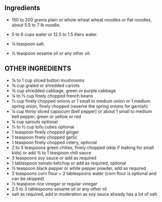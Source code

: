 ## Ingredients 

* 150 to 200 grams plain or whole wheat wheat noodles or flat noodles, about 5.5 to 7 lb noodle.

* 5 to 6 cups water or 12.5 to 1.5 liters water.

* ¼ teaspoon salt.

* ½ teaspoon sesame oil or any other oil.

  

## OTHER INGREDIENTS 

- ¾ to 1 cup sliced button mushrooms
- ¾ cup grated or shredded carrots
- ¾ cup shredded cabbage, green or purple cabbage
- ¼ to ⅓ cup finely chopped french beans
- ⅓ cup finely chopped onions or 1 small to medium onion or 1 medium spring onion, finely chopped (reserve the spring onions for garnish)
- ¼ cup thinly sliced capsicum (bell pepper) or about 1 small to medium bell pepper, green or yellow or red
- ¼ cup sprouts optional
- ⅓ to ½ cup tofu cubes optional
- 1 teaspoon finely chopped ginger
- 1 teaspoon finely chopped garlic
- 1 teaspoon finely chopped celery, optional
- 2 to 3 teaspoons green chilies, finely chopped (skip if making for small kids) or add ¾ to 1 teaspoon chili sauce
- 3 teaspoons soy sauce or add as required
- 1 tablespoon tomato ketchup or add as required, optional
- ½ teaspoon black pepper or white pepper powder, add as required
- 2 teaspoons corn flour + 2 tablespoons water (corn flour is optional and can be skipped)
- ½ teaspoon rice vinegar or regular vinegar
- 2.5 to 3 tablespoons sesame oil or any other oil
- salt as required, add in moderation as soy sauce already has a lot of salt